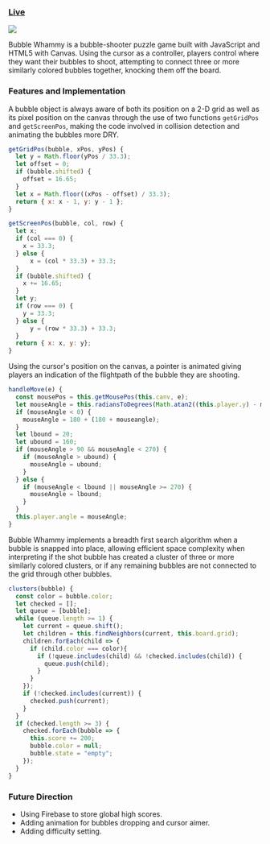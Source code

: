 ### [Live](http://www.rossmcarthur.com/BubbleWhammy/)
![](https://media.giphy.com/media/3o7WIySsiCcCg505BC/giphy.gif)

Bubble Whammy is a bubble-shooter puzzle game built with JavaScript and HTML5 with Canvas. Using the cursor as a controller, players control where they want their bubbles to shoot, attempting to connect three or more similarly colored bubbles together, knocking them off the board.

### Features and Implementation

A bubble object is always aware of both its position on a 2-D grid as well as its pixel position on the canvas through the use of two functions `getGridPos` and `getScreenPos`, making the code involved in collision detection and animating the bubbles more DRY.
```JavaScript
getGridPos(bubble, xPos, yPos) {
  let y = Math.floor(yPos / 33.3);
  let offset = 0;
  if (bubble.shifted) {
    offset = 16.65;
  }
  let x = Math.floor((xPos - offset) / 33.3);
  return { x: x - 1, y: y - 1 };
}

getScreenPos(bubble, col, row) {
  let x;
  if (col === 0) {
    x = 33.3;
  } else {
      x = (col * 33.3) + 33.3;
  }
  if (bubble.shifted) {
    x += 16.65;
  }
  let y;
  if (row === 0) {
    y = 33.3;
  } else {
      y = (row * 33.3) + 33.3;
  }
  return { x: x, y: y};
}
```

Using the cursor's position on the canvas, a pointer is animated giving players an indication of the flightpath of the bubble they are shooting.
```JavaScript
handleMove(e) {
  const mousePos = this.getMousePos(this.canv, e);
  let mouseAngle = this.radiansToDegrees(Math.atan2((this.player.y) - mousePos.y, mousePos.x - (this.player.x)));
  if (mouseAngle < 0) {
    mouseAngle = 180 + (180 + mouseangle);
  }
  let lbound = 20;
  let ubound = 160;
  if (mouseAngle > 90 && mouseAngle < 270) {
    if (mouseAngle > ubound) {
      mouseAngle = ubound;
    }
  } else {
    if (mouseAngle < lbound || mouseAngle >= 270) {
      mouseAngle = lbound;
    }
  }
  this.player.angle = mouseAngle;
}
```
Bubble Whammy implements a breadth first search algorithm when a bubble is snapped into place, allowing efficient space complexity when interpreting if the shot bubble has created a cluster of three or more similarly colored clusters, or if any remaining bubbles are not connected to the grid through other bubbles.
```JavaScript
clusters(bubble) {
  const color = bubble.color;
  let checked = [];
  let queue = [bubble];
  while (queue.length >= 1) {
    let current = queue.shift();
    let children = this.findNeighbors(current, this.board.grid);
    children.forEach(child => {
      if (child.color === color){
        if (!queue.includes(child) && !checked.includes(child)) {
          queue.push(child);
        }
      }
    });
    if (!checked.includes(current)) {
      checked.push(current);
    }
  }
  if (checked.length >= 3) {
    checked.forEach(bubble => {
      this.score += 200;
      bubble.color = null;
      bubble.state = "empty";
    });
  }
}
```

### Future Direction

* Using Firebase to store global high scores.
* Adding animation for bubbles dropping and cursor aimer.
* Adding difficulty setting.

